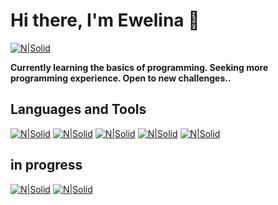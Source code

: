 # Hi there, I'm Ewelina 👋

[![N|Solid](https://img.shields.io/badge/LinkedIn-0077B5?style=for-the-badge&logo=linkedin&logoColor=white)](https://www.linkedin.com/in/ewelina-nieweglowska/)

**Currently learning the basics of programming. Seeking more programming experience. Open to new challenges..**

## Languages and Tools
 
[![N|Solid](https://img.shields.io/badge/HTML5-E34F26?style=for-the-badge&logo=html5&logoColor=white)](https://www.w3.org/html/) [![N|Solid](https://img.shields.io/badge/CSS3-1572B6?style=for-the-badge&logo=css3&logoColor=white)](https://www.w3schools.com/css/) 
[![N|Solid](https://img.shields.io/badge/JavaScript-323330?style=for-the-badge&logo=javascript&logoColor=F7DF1E)](https://developer.mozilla.org/en-US/docs/Web/JavaScript) [![N|Solid](https://img.shields.io/badge/Visual_Studio_Code-0078D4?style=for-the-badge&logo=visual%20studio%20code&logoColor=white)]() [![N|Solid](https://img.shields.io/badge/Slack-4A154B?style=for-the-badge&logo=slack&logoColor=white)]()

## in progress
[![N|Solid](https://img.shields.io/badge/React-20232A?style=for-the-badge&logo=react&logoColor=61DAFB)](https://reactjs.org/) [![N|Solid](https://img.shields.io/badge/GitHub-100000?style=for-the-badge&logo=github&logoColor=white)]()

